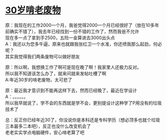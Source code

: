 # [30岁啃老废物](https://bbs.colg.cn/forum.php?mod=viewthread&tid=7645967&extra=&authorid=624033&page=1)

原：我现在的工作2000一个月，我爸觉得2000一个月已经很好了（放在10多年前确实不错了），我去年已经找到一份不错的工作了，然而我爸不允许</br>
现在多一点了拿到手2500，五险一金算进去3000出头点</br>
A：我还以为您多牛逼，原来也就跟我张红卫一个水准，你还喷我那么起劲，何必呢？</br>
其实我觉得我们两条废物可以做好朋友</br>

原：所以啊，我想换工作了啊可是现在晚了啊！我家里人还极力反对。</br>
所以我不知道该怎么办了，就来问就来发帖吐槽了啊</br>
A:年近30岁的啃老废物，太可悲了</br>

原：最近我才意识到不能再这样下去，然而已经晚了，最近在学设计</br>
A：。。。。。。</br>
所以我早就说了，学不会的东西就是学不会，更别提设计这种学了P用没有的垃圾技术了</br>

总：反正你已经年近30了，你没说你是本科还是专科学历（想必顶多也就个垃圾三本最多二本吧），反正也没什么改变机会了</br>
老老实实学点电脑硬件，安心啃老算了吧</br>
